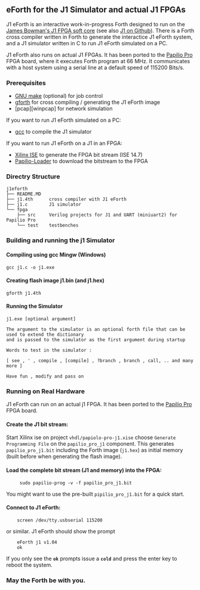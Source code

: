 eForth for the J1 Simulator and actual J1 FPGAs
-------------

J1 eForth is an interactive work-in-progress Forth designed to run on the [James Bowman's J1 FPGA soft core][j1] 
(see also [J1 on Github][J1github]). There is a Forth cross compiler written in Forth to
generate the interactice J1 eForth system, and a J1 simulator written in C to run J1 eForth simulated
on a PC.

J1 eForth also runs on actual J1 FPGAs. It has been ported to the [Papilio Pro][pappro] FPGA board,
where it executes Forth program at 66 MHz. It communicates with a host system using a serial line at a 
default speed of 115200 Bits/s.

### Prerequisites

   - [GNU make][gmake] (optional) for job control
   - [gforth][gforth] for cross compiling / generating the J1 eForth image
   - [pcap][winpcap] for network simulation

If you want to run J1 eForth simulated on a PC:

   - [gcc][gcc] to compile the J1 simulator
   
If you want to run J1 eForth on a J1 in an FPGA:

   - [Xilinx ISE][xilinxise] to generate the FPGA bit stream (ISE 14.7)
   - [Papilio-Loader][paploader] to download the bitstream to the FPGA

### Directry Structure

    j1eforth
    ├── README.MD
    ├── j1.4th      cross compiler with J1 eForth
    ├── j1.c        J1 simulator
    └── fpga  
        ├── src     Verilog projects for J1 and UART (miniuart2) for Papilio Pro 
        └── test    testbenches

### Building and running the j1 Simulator
#### Compiling using gcc Mingw (Windows)

    gcc j1.c -o j1.exe

#### Creating flash image j1.bin (and j1.hex)

    gforth j1.4th
#### Running the Simulator

    j1.exe [optional argument]
    
    The argument to the simulator is an optional forth file that can be used to extend the dictionary
    and is passed to the simulator as the first argument during startup
    
    Words to test in the simulator : 
    
    [ see , ' , compile , [compile] , ?branch , branch , call, .. and many more ]
    
    Have fun , modify and pass on

### Running on Real Hardware

J1 eForth can run on an actual j1 FPGA. It has been ported to the [Papilio Pro][pappro] FPGA board.

#### Create the J1 bit stream:
   
Start Xilinx ise on project `vhdl/papiolo-pro-j1.xise`
choose `Generate Programming File` on the `papilio_pro_j1` component. This generates `papilio_pro_j1.bit`
including the Forth image (`j1.hex`) as initial memory (built before when generating the flash image).

#### Load the complete bit stream (J1 and memory) into the FPGA:
   
         sudo papilio-prog -v -f papilio_pro_j1.bit
 
   You might want to use the pre-built `pipilio_pro_j1.bit` for a quick start.

#### Connect to J1 eForth:
   
        screen /dev/tty.usbserial 115200

  or similar. J1 eForth should show the prompt
	  
	    eForth j1 v1.04
	    ok
	    
   If you only see the **`ok`** prompts issue a **`cold`** and press the enter key to reboot the system.


###  May the Forth be with you.

[pappro]: http://papilio.cc/index.php?n=Papilio.PapilioPro
[paploader]: http://papilio.cc/index.php?n=Papilio.PapilioLoaderV2

[j1]: http://www.excamera.com/sphinx/fpga-j1.html
[j1github]: https://github.com/jamesbowman/j1

[gmake]: https://www.gnu.org/software/make/
[gcc]: https://gcc.gnu.org/
[gforth]: https://www.gnu.org/software/gforth/

[xilinxise]: http://www.xilinx.com/products/design-tools/ise-design-suite/ise-webpack.html
